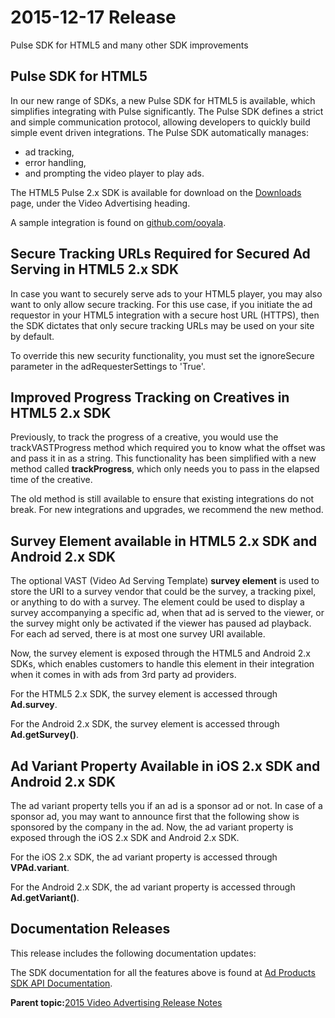 # 2015-12-17 Release

Pulse SDK for HTML5 and many other SDK improvements

## Pulse SDK for HTML5

In our new range of SDKs, a new Pulse SDK for HTML5 is available, which simplifies integrating with Pulse significantly. The Pulse SDK defines a strict and simple communication protocol, allowing developers to quickly build simple event driven integrations. The Pulse SDK automatically manages:

-   ad tracking,
-   error handling,
-   and prompting the video player to play ads.

The HTML5 Pulse 2.x SDK is available for download on the [Downloads](http://help.ooyala.com/downloads) page, under the Video Advertising heading.

A sample integration is found on [github.com/ooyala](https://github.com/ooyala/pulse-sdk-html5-2.x.sample).

## Secure Tracking URLs Required for Secured Ad Serving in HTML5 2.x SDK

In case you want to securely serve ads to your HTML5 player, you may also want to only allow secure tracking. For this use case, if you initiate the ad requestor in your HTML5 integration with a secure host URL \(HTTPS\), then the SDK dictates that only secure tracking URLs may be used on your site by default.

To override this new security functionality, you must set the ignoreSecure parameter in the adRequesterSettings to 'True'.

## Improved Progress Tracking on Creatives in HTML5 2.x SDK

Previously, to track the progress of a creative, you would use the trackVASTProgress method which required you to know what the offset was and pass it in as a string. This functionality has been simplified with a new method called **trackProgress**, which only needs you to pass in the elapsed time of the creative.

The old method is still available to ensure that existing integrations do not break. For new integrations and upgrades, we recommend the new method.

## Survey Element available in HTML5 2.x SDK and Android 2.x SDK

The optional VAST \(Video Ad Serving Template\) **survey element** is used to store the URI to a survey vendor that could be the survey, a tracking pixel, or anything to do with a survey. The element could be used to display a survey accompanying a specific ad, when that ad is served to the viewer, or the survey might only be activated if the viewer has paused ad playback. For each ad served, there is at most one survey URI available.

Now, the survey element is exposed through the HTML5 and Android 2.x SDKs, which enables customers to handle this element in their integration when it comes in with ads from 3rd party ad providers.

For the HTML5 2.x SDK, the survey element is accessed through **Ad.survey**.

For the Android 2.x SDK, the survey element is accessed through **Ad.getSurvey\(\)**.

## Ad Variant Property Available in iOS 2.x SDK and Android 2.x SDK

The ad variant property tells you if an ad is a sponsor ad or not. In case of a sponsor ad, you may want to announce first that the following show is sponsored by the company in the ad. Now, the ad variant property is exposed through the iOS 2.x SDK and Android 2.x SDK.

For the iOS 2.x SDK, the ad variant property is accessed through **VPAd.variant**.

For the Android 2.x SDK, the ad variant property is accessed through **Ad.getVariant\(\)**.

## Documentation Releases

This release includes the following documentation updates:

The SDK documentation for all the features above is found at [Ad Products SDK API Documentation](http://pulse-sdks.ooyala.com/).

**Parent topic:**[2015 Video Advertising Release Notes](../../oadtech/relnotes/adtech_relnotes_2015.md)

